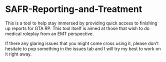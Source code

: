# SAFR-Reporting-and-Treatment
This is a tool to help stay immersed by providing quick access to finishing up reports for GTA RP. This tool itself is aimed at those that wish to do medical roleplay from an EMT perspective.

If there any glaring issues that you might come cross using it, please don't hesitate to pop something in the issues tab and I will try my best to work on it right away. 